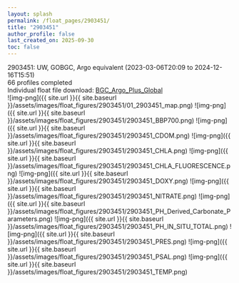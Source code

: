 ```yaml
---
layout: splash
permalink: /float_pages/2903451/
title: "2903451"
author_profile: false
last_created_on: 2025-09-30
toc: false
---
```

 
2903451: UW, GOBGC, Argo equivalent (2023-03-06T20:09 to 2024-12-16T15:51)\
66 profiles completed\
Individual float file download: [BGC_Argo_Plus_Global](https://ftp.soest.hawaii.edu/bgc_argo_plus/Individual_Floats/outliers_removed/2903451_Sprof_processed.nc)\
![img-png]({{ site.url }}{{ site.baseurl }}/assets/images/float_figures/2903451/01_2903451_map.png)
![img-png]({{ site.url }}{{ site.baseurl }}/assets/images/float_figures/2903451/2903451_BBP700.png)
![img-png]({{ site.url }}{{ site.baseurl }}/assets/images/float_figures/2903451/2903451_CDOM.png)
![img-png]({{ site.url }}{{ site.baseurl }}/assets/images/float_figures/2903451/2903451_CHLA.png)
![img-png]({{ site.url }}{{ site.baseurl }}/assets/images/float_figures/2903451/2903451_CHLA_FLUORESCENCE.png)
![img-png]({{ site.url }}{{ site.baseurl }}/assets/images/float_figures/2903451/2903451_DOXY.png)
![img-png]({{ site.url }}{{ site.baseurl }}/assets/images/float_figures/2903451/2903451_NITRATE.png)
![img-png]({{ site.url }}{{ site.baseurl }}/assets/images/float_figures/2903451/2903451_PH_Derived_Carbonate_Parameters.png)
![img-png]({{ site.url }}{{ site.baseurl }}/assets/images/float_figures/2903451/2903451_PH_IN_SITU_TOTAL.png)
![img-png]({{ site.url }}{{ site.baseurl }}/assets/images/float_figures/2903451/2903451_PRES.png)
![img-png]({{ site.url }}{{ site.baseurl }}/assets/images/float_figures/2903451/2903451_PSAL.png)
![img-png]({{ site.url }}{{ site.baseurl }}/assets/images/float_figures/2903451/2903451_TEMP.png)
